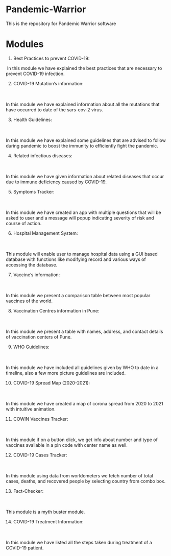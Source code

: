 # Pandemic-Warrior
This is the repository for Pandemic Warrior software

# Modules
1.	Best Practices to prevent COVID-19:

<p style="text-indent:4px">In this module we have explained the best practices that are necessary to prevent COVID-19 infection.</p>

2.	COVID-19 Mutation’s information:

<br></br>In this module we have explained information about all the mutations that have occurred to date of the sars-cov-2 virus.

3.	Health Guidelines:

<br></br>In this module we have explained some guidelines that are advised to follow during pandemic to boost the immunity to efficiently fight the pandemic.

4.	Related infectious diseases:

<br></br>In this module we have given information about related diseases that occur due to immune deficiency caused by COVID-19.

5.	Symptoms Tracker:

<br></br>In this module we have created an app with multiple questions that will be asked to user and a message will popup indicating severity of risk and course of action.

6.	Hospital Management System:

<br></br>This module will enable user to manage hospital data using a GUI based database with functions like modifying record and various ways of accessing the database.

7.	Vaccine’s information:

<br></br>In this module we present a comparison table between most popular vaccines of the world.

8.	Vaccination Centres information in Pune:

<br></br>In this module we present a table with names, address, and contact details of vaccination centers of Pune.

9.	WHO Guidelines:

<br></br>In this module we have included all guidelines given by WHO to date in a timeline, also a few more picture guidelines are included.

10.	COVID-19 Spread Map (2020-2021):

<br></br>In this module we have created a map of corona spread from 2020 to 2021 with intuitive animation.

11.	COWIN Vaccines Tracker:

<br></br>In this module if on a button click, we get info about number and type of vaccines available in a pin code with center name as well.


12.	COVID-19 Cases Tracker:

<br></br>In this module using data from worldometers we fetch number of total cases, deaths, and recovered people by selecting country from combo box.

13.	Fact-Checker:

<br></br>This module is a myth buster module.

14.	COVID-19 Treatment Information:

<br></br>In this module we have listed all the steps taken during treatment of a COVID-19 patient.

